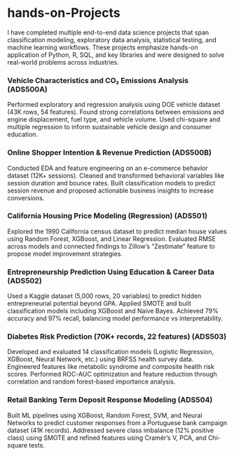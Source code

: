 # hands-on-Projects
I have completed multiple end-to-end data science projects that span classification modeling, exploratory data analysis, statistical testing, and machine learning workflows. These projects emphasize hands-on application of Python, R, SQL, and key libraries and were designed to solve real-world problems across industries.
  
### Vehicle Characteristics and CO₂ Emissions Analysis (ADS500A)
 Performed exploratory and regression analysis using DOE vehicle dataset (43K rows, 54 features). Found strong correlations between emissions and engine displacement, fuel type, and vehicle volume. Used chi-square and multiple regression to inform sustainable vehicle design and consumer education.
  
### Online Shopper Intention & Revenue Prediction  (ADS500B)
 Conducted EDA and feature engineering on an e-commerce behavior dataset (12K+ sessions). Cleaned and transformed behavioral variables like session duration and bounce rates. Built classification models to predict session revenue and proposed actionable business insights to increase conversions.  
  
### California Housing Price Modeling (Regression)  (ADS501)
 Explored the 1990 California census dataset to predict median house values using Random Forest, XGBoost, and Linear Regression. Evaluated RMSE across models and connected findings to Zillow’s “Zestimate” feature to propose model improvement strategies.   
   
### Entrepreneurship Prediction Using Education & Career Data (ADS502)
 Used a Kaggle dataset (5,000 rows, 20 variables) to predict hidden entrepreneurial potential beyond GPA. Applied SMOTE and built classification models including XGBoost and Naive Bayes. Achieved 79% accuracy and 97% recall, balancing model performance vs interpretability.  
  
### Diabetes Risk Prediction (70K+ records, 22 features)  (ADS503)
Developed and evaluated 14 classification models (Logistic Regression, XGBoost, Neural Network, etc.) using BRFSS health survey data. Engineered features like metabolic syndrome and composite health risk scores. Performed ROC-AUC optimization and feature reduction through correlation and random forest-based importance analysis.   

### Retail Banking Term Deposit Response Modeling  (ADS504)
 Built ML pipelines using XGBoost, Random Forest, SVM, and Neural Networks to predict customer responses from a Portuguese bank campaign dataset (41K records). Addressed severe class imbalance (12% positive class) using SMOTE and refined features using Cramér’s V, PCA, and Chi-square tests.   

